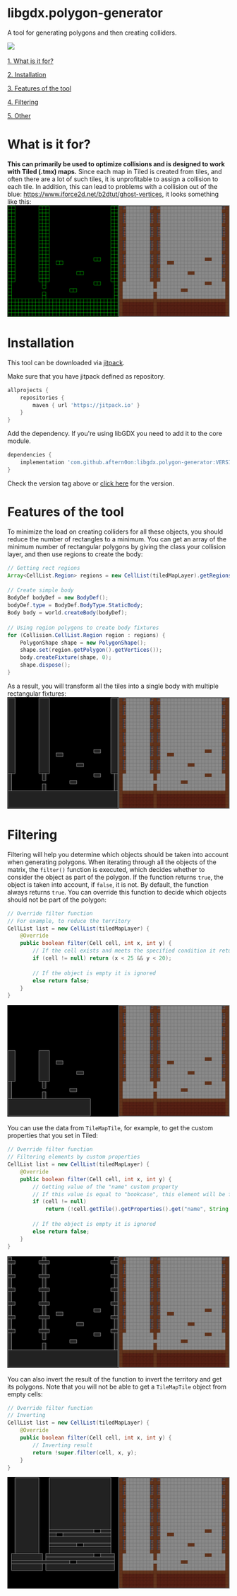 # libgdx.polygon-generator
A tool for generating polygons and then creating colliders.

[![](https://jitpack.io/v/aftern0on/libgdx.polygon-generator.svg)](https://jitpack.io/#aftern0on/libgdx.polygon-generator)

[1. What is it for?](https://github.com/aftern0on/libgdx.polygon-generator#what-is-it-for)

[2. Installation](https://github.com/aftern0on/libgdx.polygon-generator#installation)

[3. Features of the tool](https://github.com/aftern0on/libgdx.polygon-generator#features-of-the-tool)

[4. Filtering](https://github.com/aftern0on/libgdx.polygon-generator#filtering)

[5. Other](https://github.com/aftern0on/libgdx.polygon-generator#other)

# What is it for?
**This can primarily be used to optimize collisions and is designed to work with Tiled (.tmx) maps.**
Since each map in Tiled is created from tiles, and often there are a lot of such tiles, it is unprofitable to assign a collision to each tile. In addition, this can lead to problems with a collision out of the blue: https://www.iforce2d.net/b2dtut/ghost-vertices, it looks something like this: ![Original tilemap](https://github.com/aftern0on/libgdx.polygon-generator/blob/main/img/original.png)

# Installation

This tool can be downloaded via [jitpack](https://jitpack.io/#aftern0on/libgdx.polygon-generator).

Make sure that you have jitpack defined as repository.

```groovy
allprojects {
    repositories {
        maven { url 'https://jitpack.io' }
    }
}
```

Add the dependency. If you're using libGDX you need to add it to the core module.
```groovy
dependencies {
    implementation 'com.github.aftern0on:libgdx.polygon-generator:VERSION'
}
```

Check the version tag above or [click here](https://jitpack.io/#aftern0on/libgdx.polygon-generator) for the version.

# Features of the tool
To minimize the load on creating colliders for all these objects, you should reduce the number of rectangles to a minimum.
You can get an array of the minimum number of rectangular polygons by giving the class your collision layer, and then use regions to create the body:
```java
// Getting rect regions
Array<CellList.Region> regions = new CellList(tiledMapLayer).getRegions();

// Create simple body
BodyDef bodyDef = new BodyDef();
bodyDef.type = BodyDef.BodyType.StaticBody;
Body body = world.createBody(bodyDef);

// Using region polygons to create body fixtures
for (Collision.CellList.Region region : regions) {
    PolygonShape shape = new PolygonShape();
    shape.set(region.getPolygon().getVertices());
    body.createFixture(shape, 0);
    shape.dispose();
}
```
As a result, you will transform all the tiles into a single body with multiple rectangular fixtures: ![Result with rect polygons](https://github.com/aftern0on/libgdx.polygon-generator/blob/main/img/merge_rects.png)

# Filtering
Filtering will help you determine which objects should be taken into account when generating polygons. When iterating through all the objects of the matrix, the `filter()` function is executed, which decides whether to consider the object as part of the polygon. If the function returns `true`, the object is taken into account, if `false`, it is not. By default, the function always returns `true`. You can override this function to decide which objects should not be part of the polygon:
```java
// Override filter function
// For example, to reduce the territory
CellList list = new CellList(tiledMapLayer) {
    @Override
    public boolean filter(Cell cell, int x, int y) {
        // If the cell exists and meets the specified condition it returns true
        if (cell != null) return (x < 25 && y < 20);

        // If the object is empty it is ignored
        else return false;
    }
}
```
![Result with the use of territory restriction filtering](https://github.com/aftern0on/libgdx.polygon-generator/blob/main/img/filter_bounds.png)

You can use the data from `TileMapTile`, for example, to get the custom properties that you set in Tiled:
```java
// Override filter function
// Filtering elements by custom properties
CellList list = new CellList(tiledMapLayer) {
    @Override
    public boolean filter(Cell cell, int x, int y) {
        // Getting value of the "name" custom property
        // If this value is equal to "bookcase", this element will be filtered out
        if (cell != null)
            return (!cell.getTile().getProperties().get("name", String.class).equals("bookcase"));

        // If the object is empty it is ignored
        else return false;
    }
}
```
![Result with filtering by user properties](https://github.com/aftern0on/libgdx.polygon-generator/blob/main/img/filter_types.png)

You can also invert the result of the function to invert the territory and get its polygons. Note that you will not be able to get a `TileMapTile` object from empty cells:
```java
// Override filter function
// Inverting
CellList list = new CellList(tiledMapLayer) {
    @Override
    public boolean filter(Cell cell, int x, int y) {
        // Inverting result
        return !super.filter(cell, x, y);
    }
}
```
![Result with a inversible filter](https://github.com/aftern0on/libgdx.polygon-generator/blob/main/img/filter_inverse.png)
